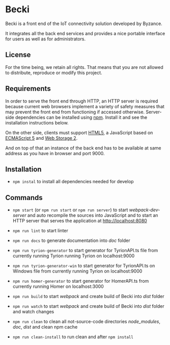 # Becki

Becki is a front end of the IoT connectivity solution developed by Byzance.

It integrates all the back end services and provides a nice portable interface
for users as well as for administrators.

## License

For the time being, we retain all rights. That means that you are not allowed to
distribute, reproduce or modify this project.

## Requirements

In order to serve the front end through HTTP, an HTTP server is required because
current web browsers implement a variety of safety measures that may prevent the
front end from functioning if accessed otherwise. Server-side dependencies can
be installed using [npm][]. Install it and see the installation instructions
below.

On the other side, clients must support [HTML5][], a JavaScript based on
[ECMAScript 5][] and [Web Storage 2][].

And on top of that an instance of the back end has to be
available at same address as you have in browser and port 9000.

## Installation

* `npm instal` to install all dependencies needed for develop

## Commands

* `npm start` (or `npm run start` or `npm run server`) to start *webpack-dev-server*
  and auto recompile the sources into JavaScript and to start an HTTP server
  that serves the application at <http://localhost:8080>

* `npm run lint` to start linter

* `npm run docs` to generate documentation into *doc* folder

* `npm run tyrion-generator` to start generator for TyrionAPI.ts file from currently running Tyrion running Tyrion on localhost:9000
* `npm run tyrion-generator-win` to start generator for TyrionAPI.ts on Windows file from currently running Tyrion on localhost:9000

* `npm run homer-generator` to start generator for HomerAPI.ts from currently running Homer on localhost:3000


* `npm run build` to start *webpack* and create build of Becki into *dist* folder

* `npm run watch` to start *webpack* and create build of Becki into *dist* folder and watch changes

* `npm run clean` to clean all not-source-code directories *node_modules*, *doc*, *dist* and clean npm cache

* `npm run clean-install` to run clean and after `npm install`



[ecmascript 5]: http://www.ecma-international.org/publications/files/ECMA-ST-ARCH/ECMA-262%205th%20edition%20December%202009.pdf
[html5]: http://www.w3.org/TR/2014/REC-html5-20141028/
[npm]: http://www.npmjs.com/
[web storage 2]: http://www.w3.org/TR/2015/PR-webstorage-20151126/

